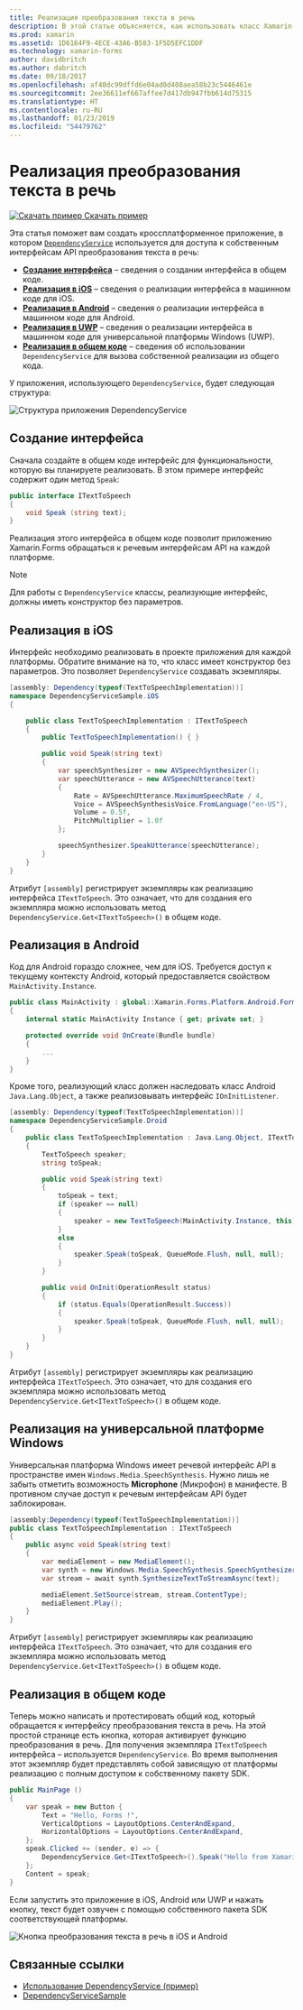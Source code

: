 ```yaml
---
title: Реализация преобразования текста в речь
description: В этой статье объясняется, как использовать класс Xamarin.Forms DependencyService для вызова собственного интерфейса API преобразования текста в речь каждой платформы.
ms.prod: xamarin
ms.assetid: 1D6164F9-4ECE-43A6-B583-1F5D5EFC1DDF
ms.technology: xamarin-forms
author: davidbritch
ms.author: dabritch
ms.date: 09/18/2017
ms.openlocfilehash: af40dc99dffd6e04ad0d408aea58b23c5446461e
ms.sourcegitcommit: 2ee36611ef667affee7d417db947fbb614d75315
ms.translationtype: HT
ms.contentlocale: ru-RU
ms.lasthandoff: 01/23/2019
ms.locfileid: "54479762"
---
```

# <a name="implementing-text-to-speech"></a>Реализация преобразования текста в речь

[![Скачать пример](~/media/shared/download.png) Скачать пример](https://developer.xamarin.com/samples/xamarin-forms/UsingDependencyService/)

Эта статья поможет вам создать кроссплатформенное приложение, в котором [`DependencyService`](xref:Xamarin.Forms.DependencyService) используется для доступа к собственным интерфейсам API преобразования текста в речь:

- **[Создание интерфейса](#Creating_the_Interface)** &ndash; сведения о создании интерфейса в общем коде.
- **[Реализация в iOS](#iOS_Implementation)** &ndash; сведения о реализации интерфейса в машинном коде для iOS.
- **[Реализация в Android](#Android_Implementation)** &ndash; сведения о реализации интерфейса в машинном коде для Android.
- **[Реализация в UWP](#WindowsImplementation)** &ndash; сведения о реализации интерфейса в машинном коде для универсальной платформы Windows (UWP).
- **[Реализация в общем коде](#Implementing_in_Shared_Code)** &ndash; сведения об использовании `DependencyService` для вызова собственной реализации из общего кода.

У приложения, использующего `DependencyService`, будет следующая структура:

![](text-to-speech-images/tts-diagram.png "Структура приложения DependencyService")

<a name="Creating_the_Interface" />

## <a name="creating-the-interface"></a>Создание интерфейса

Сначала создайте в общем коде интерфейс для функциональности, которую вы планируете реализовать. В этом примере интерфейс содержит один метод `Speak`:

```csharp
public interface ITextToSpeech
{
    void Speak (string text);
}
```

Реализация этого интерфейса в общем коде позволит приложению Xamarin.Forms обращаться к речевым интерфейсам API на каждой платформе.

> [!NOTE]
> Для работы с `DependencyService` классы, реализующие интерфейс, должны иметь конструктор без параметров.

<a name="iOS_Implementation" />

## <a name="ios-implementation"></a>Реализация в iOS

Интерфейс необходимо реализовать в проекте приложения для каждой платформы. Обратите внимание на то, что класс имеет конструктор без параметров. Это позволяет `DependencyService` создавать экземпляры.

```csharp
[assembly: Dependency(typeof(TextToSpeechImplementation))]
namespace DependencyServiceSample.iOS
{

    public class TextToSpeechImplementation : ITextToSpeech
    {
        public TextToSpeechImplementation() { }

        public void Speak(string text)
        {
            var speechSynthesizer = new AVSpeechSynthesizer();
            var speechUtterance = new AVSpeechUtterance(text)
            {
                Rate = AVSpeechUtterance.MaximumSpeechRate / 4,
                Voice = AVSpeechSynthesisVoice.FromLanguage("en-US"),
                Volume = 0.5f,
                PitchMultiplier = 1.0f
            };

            speechSynthesizer.SpeakUtterance(speechUtterance);
        }
    }
}
```

Атрибут `[assembly]` регистрирует экземпляры как реализацию интерфейса `ITextToSpeech`. Это означает, что для создания его экземпляра можно использовать метод `DependencyService.Get<ITextToSpeech>()` в общем коде.

<a name="Android_Implementation" />

## <a name="android-implementation"></a>Реализация в Android

Код для Android гораздо сложнее, чем для iOS. Требуется доступ к текущему контексту Android, который предоставляется свойством `MainActivity.Instance`.

```csharp
public class MainActivity : global::Xamarin.Forms.Platform.Android.FormsAppCompatActivity
{
    internal static MainActivity Instance { get; private set; }

    protected override void OnCreate(Bundle bundle)
    {
        ...
    }
}
```

Кроме того, реализующий класс должен наследовать класс Android `Java.Lang.Object`, а также реализовывать интерфейс `IOnInitListener`.

```csharp
[assembly: Dependency(typeof(TextToSpeechImplementation))]
namespace DependencyServiceSample.Droid
{
    public class TextToSpeechImplementation : Java.Lang.Object, ITextToSpeech, TextToSpeech.IOnInitListener
    {
        TextToSpeech speaker;
        string toSpeak;

        public void Speak(string text)
        {
            toSpeak = text;
            if (speaker == null)
            {
                speaker = new TextToSpeech(MainActivity.Instance, this);
            }
            else
            {
                speaker.Speak(toSpeak, QueueMode.Flush, null, null);
            }
        }

        public void OnInit(OperationResult status)
        {
            if (status.Equals(OperationResult.Success))
            {
                speaker.Speak(toSpeak, QueueMode.Flush, null, null);
            }
        }
    }
}
```

Атрибут `[assembly]` регистрирует экземпляры как реализацию интерфейса `ITextToSpeech`. Это означает, что для создания его экземпляра можно использовать метод `DependencyService.Get<ITextToSpeech>()` в общем коде.

<a name="WindowsImplementation" />

## <a name="universal-windows-platform-implementation"></a>Реализация на универсальной платформе Windows

Универсальная платформа Windows имеет речевой интерфейс API в пространстве имен `Windows.Media.SpeechSynthesis`. Нужно лишь не забыть отметить возможность **Microphone** (Микрофон) в манифесте. В противном случае доступ к речевым интерфейсам API будет заблокирован.

```csharp
[assembly:Dependency(typeof(TextToSpeechImplementation))]
public class TextToSpeechImplementation : ITextToSpeech
{
    public async void Speak(string text)
    {
        var mediaElement = new MediaElement();
        var synth = new Windows.Media.SpeechSynthesis.SpeechSynthesizer();
        var stream = await synth.SynthesizeTextToStreamAsync(text);

        mediaElement.SetSource(stream, stream.ContentType);
        mediaElement.Play();
    }
}
```

Атрибут `[assembly]` регистрирует экземпляры как реализацию интерфейса `ITextToSpeech`. Это означает, что для создания его экземпляра можно использовать метод `DependencyService.Get<ITextToSpeech>()` в общем коде.

<a name="Implementing_in_Shared_Code" />

## <a name="implementing-in-shared-code"></a>Реализация в общем коде

Теперь можно написать и протестировать общий код, который обращается к интерфейсу преобразования текста в речь. На этой простой странице есть кнопка, которая активирует функцию преобразования в речь. Для получения экземпляра `ITextToSpeech` интерфейса &ndash; используется `DependencyService`. Во время выполнения этот экземпляр будет представлять собой зависящую от платформы реализацию с полным доступом к собственному пакету SDK.

```csharp
public MainPage ()
{
    var speak = new Button {
        Text = "Hello, Forms !",
        VerticalOptions = LayoutOptions.CenterAndExpand,
        HorizontalOptions = LayoutOptions.CenterAndExpand,
    };
    speak.Clicked += (sender, e) => {
        DependencyService.Get<ITextToSpeech>().Speak("Hello from Xamarin Forms");
    };
    Content = speak;
}
```

Если запустить это приложение в iOS, Android или UWP и нажать кнопку, текст будет озвучен с помощью собственного пакета SDK соответствующей платформы.

 ![Кнопка преобразования текста в речь в iOS и Android](text-to-speech-images/running.png "Пример преобразования текста в речь")


## <a name="related-links"></a>Связанные ссылки

- [Использование DependencyService (пример)](https://developer.xamarin.com/samples/xamarin-forms/UsingDependencyService/)
- [DependencyServiceSample](https://developer.xamarin.com/samples/xamarin-forms/DependencyService/DependencyServiceSample/)
